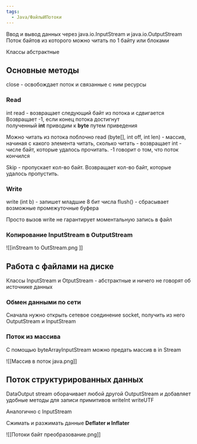 ```yaml
---
tags:
  - Java/ФайлыИПотоки
---
```

Ввод и вывод данных через java.io.InputStream и java.io.OutputStream
Поток байтов из которого можно читать по 1 байту или блоками

Классы абстрактные
## Основные методы
close - освобождает поток и связанные с ним ресурсы 
### Read
int read - возвращает следующий байт из потока и сдвигается
Возвращает -1, если конец потока достигнут   
полученный **int** приводим к **byte** путем приведения

Можно читать из потока поблочно
read (byte[], int off, int len) - массив, начиная с какого элемента читать, сколько читать - возвращает int - числе байт, которые удалось прочитать. -1 говорит о том, что поток кончился 

Skip - пропускает кол-во байт. Возвращает кол-во байт, которые удалось пропустить.

### Write
write (int b) - запишет младшие 8 бит числа 
flush() - сбрасывает возможные промежуточные буфера

Просто вызов write не гарантирует моментальную запись в файл

### Копирование InputStream в OutputStream
 ![[inStream to OutStream.png ]]
## Работа с файлами на диске
Классы InputStream и OtputStream - абстрактные и ничего не говорят об источнике данных

### Обмен данными по сети
Сначала нужно открыть сетевое соединение socket, получить из него OutputStream и InputStream 

### Поток из массива
С помощью byteArrayInputStream можно предать массив в in  Stream

![[Массив в поток java.png]]

## Поток структурированных данных
DataOutput stream оборачивает любой другой OutputStream и добавляет удобные методы для записи примитивов
writeInt
writeUTF

Аналогично с InputStream 

Сжимать и разжимать данные **Deflater и Inflater** 

![[Потоки байт преобразование.png]]
